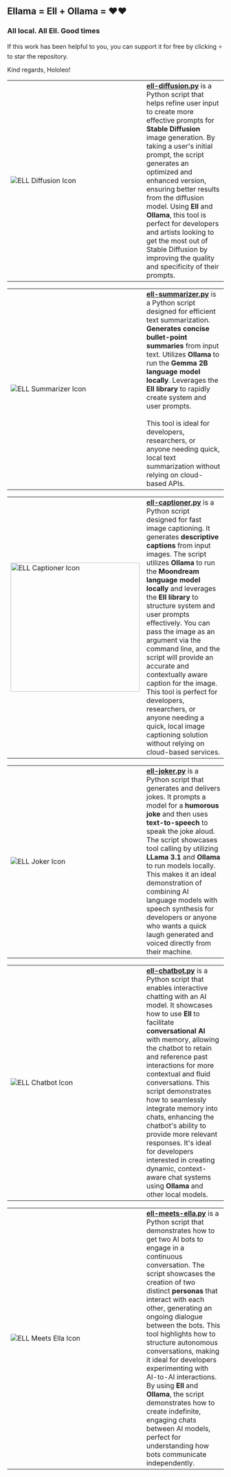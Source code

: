 <h2>Ellama = Ell + Ollama = ❤️❤️</h2>

<h3>All local. All Ell. Good times</h3>

If this work has been helpful to you, you can support it for free by clicking ⭐ to star the repository. 

Kind regards,
Hololeo!

<table>
  <tr>
    <td  width="300"><img src="https://github.com/user-attachments/assets/180f155c-6e32-42fa-b26d-6a1ed1381c12" alt="ELL Diffusion Icon"></td>
    <td align="left" valign="top"><strong><a href="https://github.com/hololeo/Ellama/blob/main/ell-diffusion.py">ell-diffusion.py</a>
    </strong>is a Python script that helps refine user input to create more effective prompts for <strong>Stable Diffusion</strong> image generation. By taking a user's initial prompt, the script generates an optimized and enhanced version, ensuring better results from the diffusion model. Using <strong>Ell</strong> and <strong>Ollama</strong>, this tool is perfect for developers and artists looking to get the most out of Stable Diffusion by improving the quality and specificity of their prompts.</td>
  </tr>
</table>


<table>
  <tr>
    <td width="300"><img src="https://github.com/user-attachments/assets/706f7590-260e-42b1-9a5e-10e792b5e6ab" alt="ELL Summarizer Icon"></td>
    <td align="left" valign="top"><strong><a href="https://github.com/hololeo/Ellama/blob/main/ell-summarizer.py">ell-summarizer.py</a>
    </strong>is a Python script designed for efficient text summarization. <strong>Generates concise bullet-point summaries</strong> from input text. Utilizes <strong>Ollama</strong> to run the <strong>Gemma 2B language model locally</strong>. Leverages the <strong>Ell library</strong> to rapidly create system and user prompts.<br><br>This tool is ideal for developers, researchers, or anyone needing quick, local text summarization without relying on cloud-based APIs.</td>
  </tr>
</table>


<table>
  <tr>
    <td width="300"><img src="https://github.com/user-attachments/assets/ffa95bb1-0cc6-41b3-b0f7-6cc82287694d" alt="ELL Captioner Icon" width=300></td>
    <td align="left" valign="top"><strong><a href="https://github.com/hololeo/Ellama/blob/main/ell-captioner.py">ell-captioner.py</a>
    </strong>is a Python script designed for fast image captioning. It generates <strong>descriptive captions</strong> from input images. The script utilizes <strong>Ollama</strong> to run the <strong>Moondream language model locally</strong> and leverages the <strong>Ell library</strong> to structure system and user prompts effectively. You can pass the image as an argument via the command line, and the script will provide an accurate and contextually aware caption for the image. This tool is perfect for developers, researchers, or anyone needing a quick, local image captioning solution without relying on cloud-based services.</td>
  </tr>
</table>


<table>
  <tr>
    <td width="300"><img src="https://github.com/user-attachments/assets/bb1f2942-601a-4957-aab8-2a7076b649e7" alt="ELL Joker Icon"></td>
    <td align="left" valign="top"><strong><a href="https://github.com/hololeo/Ellama/blob/main/ell-joker.py">ell-joker.py</a>
    </strong>is a Python script that generates and delivers jokes. It prompts a model for a <strong>humorous joke</strong> and then uses <strong>text-to-speech</strong> to speak the joke aloud. The script showcases tool calling by utilizing <strong>LLama 3.1</strong> and <strong>Ollama</strong> to run models locally. This makes it an ideal demonstration of combining AI language models with speech synthesis for developers or anyone who wants a quick laugh generated and voiced directly from their machine.</td>
  </tr>
</table>

<table>
  <tr>
    <td width="300"><img src="https://github.com/user-attachments/assets/25ffe97c-6fe2-4d24-bbfe-736da0c098f7" alt="ELL Chatbot Icon"></td>
    <td align="left" valign="top"><strong><a href="https://github.com/hololeo/Ellama/blob/main/ell-chatbot.py">ell-chatbot.py</a>
    </strong>is a Python script that enables interactive chatting with an AI model. It showcases how to use <strong>Ell</strong> to facilitate <strong>conversational AI</strong> with memory, allowing the chatbot to retain and reference past interactions for more contextual and fluid conversations. This script demonstrates how to seamlessly integrate memory into chats, enhancing the chatbot's ability to provide more relevant responses. It's ideal for developers interested in creating dynamic, context-aware chat systems using <strong>Ollama</strong> and other local models.</td>
  </tr>
</table>



<table>
  <tr>
    <td width="300"><img src="https://github.com/user-attachments/assets/a5b6ed58-a340-4947-8f0b-9060e567be1d" alt="ELL Meets Ella Icon"></td>
    <td align="left" valign="top"><strong><a href="https://github.com/hololeo/Ellama/blob/main/ell-meets-ella.py">ell-meets-ella.py</a>
    </strong>is a Python script that demonstrates how to get two AI bots to engage in a continuous conversation. The script showcases the creation of two distinct <strong>personas</strong> that interact with each other, generating an ongoing dialogue between the bots. This tool highlights how to structure autonomous conversations, making it ideal for developers experimenting with AI-to-AI interactions. By using <strong>Ell</strong> and <strong>Ollama</strong>, the script demonstrates how to create indefinite, engaging chats between AI models, perfect for understanding how bots communicate independently.</td>
  </tr>
</table>



